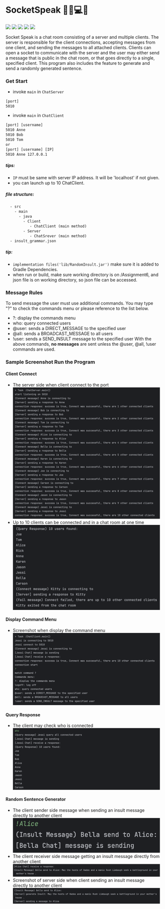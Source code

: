 # SocketSpeak  👨‍💼💻💬

![](https://img.shields.io/badge/java-^17.0.8-red.svg) ![](https://img.shields.io/badge/JDK-17.0.0-red.svg) ![](https://img.shields.io/badge/gradle-8.2.0-blue.svg) ![](https://img.shields.io/badge/junit-^5.9.1-green.svg) ![](https://img.shields.io/badge/jacoco-^0.8.7-yellow.svg) <br>

Socket Speak is a chat room consisting of a server and multiple clients. The server is responsible for the client connections, accepting messages from one client, and sending the messages to all attached clients. Clients can open a socket to communicate with the server and the user may either send a message that is public
in the chat room, or that goes directly to a single, specified client. This program also includes the feature to generate and send a randomly generated sentence.   

### Get Start

- invoke `main` in `ChatServer`
```
[port]
5010
```
- invoke `main` in `ChatClient`
```
[port] [username]
5010 Anne
5010 Bob
5010 Tom
or 
[port] [username] [IP]
5010 Anne 127.0.0.1
```
##### tips:
- `IP` must be same with server IP address. It will be 'localhost' if not given.
- you can launch up to 10 ChatClient.

##### file structure:
```
  - src
    - main
      - java
        - Client
           - ChatClient (main method) 
        - Server
           - ChatSrever (main method)
  - insult_grammar.json
```
##### tip:
- `implementation files('lib/RandomInsult.jar')` make sure it is added to Gradle Dependencies.
- when run or build, make sure working directory is on /Assignment6, and json file is on working directory, so json file can be accessed.

### Message Rules
To send message the user must use additional commands. You may type "?" to check the commands menu or please reference to the list below.
- ?: display the commands menu
- who: query connected users
- @user: sends a DIRECT_MESSAGE to the specified user
- @all: sends a BROADCAST_MESSAGE to all users
- !user: sends a SEND_INSULT message to the specified user
  With the above commands, ****no messages**** are sent unless the @user, @all, !user commands are used.

### Sample Screenshot Run the Program
#### Client Connect
- The server side when client connect to the port
  ![img_txt](./image/user_connect.png)
- Up to 10 clients can be connected and in a chat room at one time
  ![img_txt](./image/maximum_client.png)

#### Display Command Menu
- Screenshot when display the command menu
  ![img_txt](./image/display_menu.png)

#### Query Response
- The client may check who is connected
  ![img_txt](./image/queryResponse.png)

#### Random Sentence Generator
- The client sender side message when sending an insult message directly to another client
  ![img_txt](./image/insultMessage_sender.png)
- The client receiver side message getting an insult message directly from another client
  ![img_txt](./image/insultMessage_reciver.png)
- Screenshot of server side when client sending an insult message directly to another client
  ![img_txt](./image/insultMessage_server_side.png)